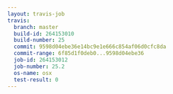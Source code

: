 ```yaml
---
layout: travis-job
travis:
  branch: master
  build-id: 264153010
  build-number: 25
  commit: 9598d04ebe36e14bc9e1e666c854af06d0cfc8da
  commit-range: 6f85d1f0deb0...9598d04ebe36
  job-id: 264153012
  job-number: 25.2
  os-name: osx
  test-result: 0
---
```

